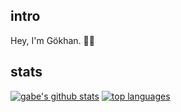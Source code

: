 <!--  
<h2 align="center">Hey, I'm Gökhan. 👋🏽 </h2>

<details open>
  <summary>Most Used Languages & Github Stats</summary>
  <img src="https://github-readme-stats.vercel.app/api?username=gokh4nozturk&theme=dracula" >
  <img src="https://github-readme-stats.vercel.app/api/top-langs/?username=gokh4nozturk&layout=compact&theme=dracula" />
</details>
-->

## intro
Hey, I'm Gökhan. 👋🏽

## stats
[![gabe's github stats](https://github-readme-stats.vercel.app/api?username=gokh4nozturk&layout=compact&show_icons=true&theme=dracula)](https://github.com/gokh4nozturk)
[![top languages](https://github-readme-stats.vercel.app/api/top-langs/?username=gokh4nozturk&layout=compact&theme=dracula)](https://github.com/anuraghazra/github-readme-stats)

